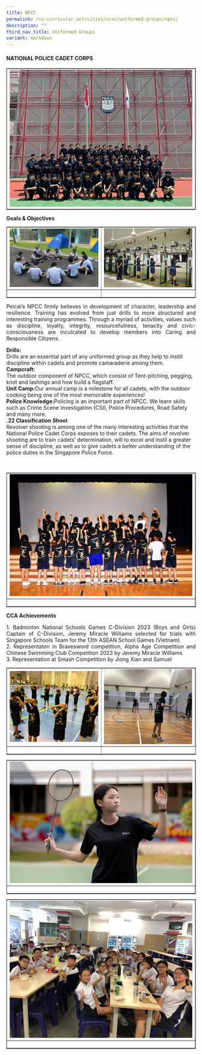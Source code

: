 ```yaml
---
title: NPCC
permalink: /co-curricular-activities/ccas/uniformed-groups/npcc/
description: ""
third_nav_title: Uniformed Groups
variant: markdown
---
```

<h4><strong>NATIONAL POLICE CADET CORPS </strong></h4>
<table style="border-collapse: collapse; width: 100%;" border="1">
<tbody>
<tr>
<td style="width: 33.3333%;"><img style="width: 100%;" src="/images/Npcc_1.jpg"></td>
</tr>
</tbody>
</table>
<p><b>Goals &amp; Objectives </b></p>
<table style="border-collapse: collapse; width: 100%;" border="1">
<tbody>
<tr>
<td style="width: 33.3333%;"><img style="width: 100%;" src="/images/Npcc_2.jpg">
	</td><td style="width: 33.3333%;"><img style="width: 100%;" src="/images/Npcc_3.jpg"></td>
</tr>
<tr>
<td style="width: 33.3333%;"><p style="text-align: center;"></p></td>
</tr>
</tbody>
</table>
<p></p><p align="justify">Peicai’s NPCC firmly believes in development of character, leadership and resilience. Training has evolved from just drills to more structured and interesting training programmes. Through a myriad of activities, values such as discipline, loyalty, integrity, resourcefulness, tenacity and civic-consciousness are inculcated to develop members into Caring and Responsible Citizens.
</p><p><b>Drills:</b><br>Drills are an essential part of any uniformed group as they help to instill discipline within cadets and promote camaraderie among them.<br><b>Campcraft:</b><br>The outdoor component of NPCC, which consist of Tent-pitching, pegging, knot and lashings and how build a flagstaff.<br><b>Unit Camp:</b>Our annual camp is a milestone for all cadets, with the outdoor cooking being one of the most memorable experiences!<br><b>Police Knowledge:</b>Policing is an important part of NPCC. We learn skills such as Crime Scene Investigation (CSI), Police Procedures, Road Safety and many more.<br><b>.22 Classification Shoot</b><br>Revolver shooting is among one of the many interesting activities that the National Police Cadet Corps exposes to their cadets. The aims of revolver shooting are to train cadets’ determination, will to excel and instil a greater sense of discipline, as well as to give cadets a better understanding of the police duties in the Singapore Police Force.
	
	
	
	
	
	
</p><br>
<table style="border-collapse: collapse; width: 100%;" border="1">
<tbody>
<tr>
<td style="width: 33.3333%;"><img style="width: 100%;" src="/images/Badminton_2.jpg"></td>
</tr>
<tr>
<td style="width: 33.3333%;"><p style="text-align: center;"></p></td>
</tr>
</tbody>
</table>
<p><b>CCA Achievements </b></p>
<p></p><p align="justify">1. Badminton National Schools Games C-Division 2023 (Boys and Girls) Captain of C-Division, Jeremy Miracle Williams selected for trials with Singapore Schools Team for the 13th ASEAN School Games (Vietnam)<br>
2.	Representaton in Bravesword competition, Alpha Age Competition and Chinese Swimming Club Competition 2023 by Jeremy Miracle Williams<br>
3.	Representation at Smash Competition by Jiong Xian and Samuel 
</p>
<table style="border-collapse: collapse; width: 100%;" border="1">
<tbody>
<tr>
<td style="width: 33.3333%;"><img style="width: 100%;" src="/images/Badminton_3.jpg"></td>
<td style="width: 33.3333%;"><img style="width: 100%;" src="/images/Badminton_4.jpg"></td>
</tr>
<tr>
<td style="width: 33.3333%;"><p style="text-align: center;"></p></td>
</tr>
</tbody>
</table>
<table style="border-collapse: collapse; width: 100%;" border="1">
<tbody>
<tr>
<td style="width: 33.3333%;"><img style="width: 100%;" src="/images/Badminton_5.jpg"></td>
</tr>
<tr>
<td style="width: 33.3333%;"><p style="text-align: center;"></p></td>
</tr>
</tbody>
</table>
<table style="border-collapse: collapse; width: 100%;" border="1">
<tbody>
<tr>
<td style="width: 33.3333%;"><img style="width: 100%;" src="/images/Badminton_6.jpg"></td>
</tr>
<tr>
<td style="width: 33.3333%;"><p style="text-align: center;"></p></td>
</tr>
</tbody>
</table>